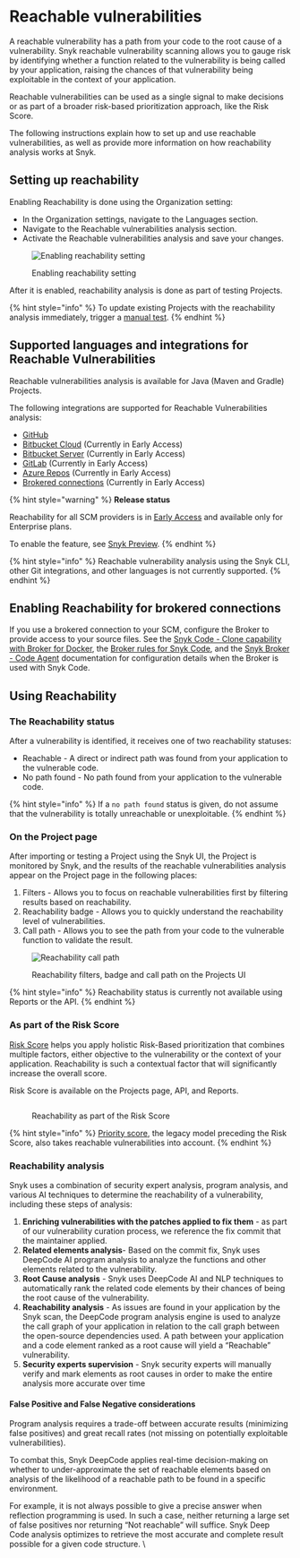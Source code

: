 # Reachable vulnerabilities

A reachable vulnerability has a path from your code to the root cause of a vulnerability. Snyk reachable vulnerability scanning allows you to gauge risk by identifying whether a function related to the vulnerability is being called by your application, raising the chances of that vulnerability being exploitable in the context of your application.

Reachable vulnerabilities can be used as a single signal to make decisions or as part of a broader risk-based prioritization approach, like the Risk Score.&#x20;

The following instructions explain how to set up and use reachable vulnerabilities, as well as provide more information on how reachability analysis works at Snyk.&#x20;

## Setting up reachability&#x20;

Enabling Reachability is done using the Organization setting:&#x20;

* In the Organization settings, navigate to the Languages section.
* Navigate to the Reachable vulnerabilities analysis section.
* Activate the Reachable vulnerabilities analysis and save your changes.

<figure><img src="../../.gitbook/assets/image (2) (9).png" alt="Enabling reachability setting"><figcaption><p>Enabling reachability setting</p></figcaption></figure>

After it is enabled, reachability analysis is done as part of testing Projects.&#x20;

{% hint style="info" %}
To update existing Projects with the reachability analysis immediately, trigger a [manual test](../../scan-with-snyk/pull-requests/snyk-fix-pull-or-merge-requests/#manual-pull-and-merge-requests-for-project-code).
{% endhint %}

## Supported languages and integrations for Reachable Vulnerabilities

Reachable vulnerabilities analysis is available for Java (Maven and Gradle) Projects.

The following integrations are supported for Reachable Vulnerabilities analysis:

* [GitHub](../../integrate-with-snyk/snyk-scm-integrations/snyk-github-integration.md)&#x20;
* [Bitbucket Cloud](../../integrate-with-snyk/snyk-scm-integrations/snyk-bitbucket-cloud-app-integration.md) (Currently in Early Access)
* [Bitbucket Server](../../integrate-with-snyk/snyk-scm-integrations/snyk-bitbucket-data-center-server-integration.md) (Currently in Early Access)
* [GitLab](../../integrate-with-snyk/snyk-scm-integrations/snyk-gitlab-integration.md) (Currently in Early Access)
* [Azure Repos](../../integrate-with-snyk/snyk-scm-integrations/snyk-azure-repositories-tfs-integration.md) (Currently in Early Access)
* [Brokered connections](../../enterprise-configuration/snyk-broker/connections-with-snyk-broker.md) (Currently in Early Access)

{% hint style="warning" %}
**Release status**&#x20;

Reachability for all SCM providers is in [Early Access](../../getting-started/snyk-release-process.md#early-access) and available only for Enterprise plans.

To enable the feature, see [Snyk Preview](https://docs.snyk.io/snyk-admin/manage-settings/snyk-preview).
{% endhint %}

{% hint style="info" %}
Reachable vulnerability analysis using the Snyk CLI, other Git integrations, and other languages is not currently supported.
{% endhint %}

## **Enabling Reachability for brokered connections**

If you use a brokered connection to your SCM, configure the Broker to provide access to your source files. See the [Snyk Code - Clone capability with Broker for Docker](../../enterprise-configuration/snyk-broker/install-and-configure-snyk-broker/advanced-configuration-for-snyk-broker-docker-installation/snyk-code-clone-capability-with-broker-for-docker.md), the [Broker rules for Snyk Code](../../enterprise-configuration/snyk-broker/install-and-configure-snyk-broker/advanced-configuration-for-helm-chart-installation/broker-rules-for-snyk-code.md), and the [Snyk Broker - Code Agent](../../enterprise-configuration/snyk-broker/snyk-broker-code-agent/) documentation for configuration details when the Broker is used with Snyk Code.&#x20;

## Using Reachability

### The Reachability status&#x20;

After a vulnerability is identified, it receives one of two reachability statuses:

* Reachable - A direct or indirect path was found from your application to the vulnerable code.
* No path found - No path found from your application to the vulnerable code.

{% hint style="info" %}
If a `no path found` status is given, do not assume that the vulnerability is totally unreachable or unexploitable.
{% endhint %}

### On the Project page

After importing or testing a Project using the Snyk UI, the Project is monitored by Snyk, and the results of the reachable vulnerabilities analysis appear on the Project page in the following places:

1. Filters - Allows you to focus on reachable vulnerabilities first by filtering results based on reachability.
2. Reachability badge - Allows you to quickly understand the reachability level of vulnerabilities.
3. Call path - Allows you to see the path from your code to the vulnerable function to validate the result.

<figure><img src="../../.gitbook/assets/image (124) (1) (1) (1) (2) (1) (1) (1) (2) (2).png" alt="Reachability call path"><figcaption><p>Reachability filters, badge and call path on the Projects UI</p></figcaption></figure>

{% hint style="info" %}
Reachability status is currently not available using Reports or the API.
{% endhint %}

### As part of the Risk Score

[Risk Score](risk-score.md) helps you apply holistic Risk-Based prioritization that combines multiple factors, either objective to the vulnerability or the context of your application. Reachability is such a contextual factor that will significantly increase the overall score.&#x20;

Risk Score is available on the Projects page, API, and Reports.&#x20;

<div data-full-width="false">

<figure><img src="../../.gitbook/assets/image (1) (7).png" alt=""><figcaption><p>Reachability as part of the Risk Score</p></figcaption></figure>

</div>

{% hint style="info" %}
[Priority score](../../scan-with-snyk/find-and-manage-priority-issues/priority-score.md), the legacy model preceding the Risk Score, also takes reachable vulnerabilities into account.&#x20;
{% endhint %}

### Reachability analysis&#x20;

Snyk uses a combination of security expert analysis, program analysis, and various AI techniques to determine the reachability of a vulnerability, including these steps of analysis:&#x20;

1. **Enriching vulnerabilities with the patches applied to fix them** - as part of our vulnerability curation process, we reference the fix commit that the maintainer applied.&#x20;
2. **Related elements analysis**- Based on the commit fix, Snyk uses DeepCode AI program analysis to analyze the functions and other elements related to the vulnerability.&#x20;
3. **Root Cause analysis** - Snyk uses DeepCode AI and NLP techniques to automatically rank the related code elements by their chances of being the root cause of the vulnerability.  &#x20;
4. **Reachability analysis** -  As issues are found in your application by the Snyk scan, the DeepCode program analysis engine is used to analyze the call graph of your application in relation to the call graph between the open-source dependencies used. A path between your application and a code element ranked as a root cause will yield a “Reachable” vulnerability.&#x20;
5. **Security experts supervision** - Snyk security experts will manually verify and mark elements as root causes in order to make the entire analysis more accurate over time

#### False Positive and False Negative considerations

Program analysis requires a trade-off between accurate results (minimizing false positives) and great recall rates (not missing on potentially exploitable vulnerabilities).&#x20;

To combat this, Snyk DeepCode applies real-time decision-making on whether to under-approximate the set of reachable elements based on analysis of the likelihood of a reachable path to be found in a specific environment. &#x20;

For example, it is not always possible to give a precise answer when reflection programming is used. In such a case, neither returning a large set of false positives nor returning “Not reachable” will suffice. Snyk Deep Code analysis optimizes to retrieve the most accurate and complete result possible for a given code structure. \
